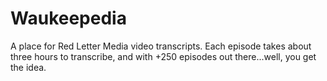 # Waukeepedia

A place for Red Letter Media video transcripts. 
Each episode takes about three hours to transcribe, and with +250 episodes out there...well, you get the idea.
